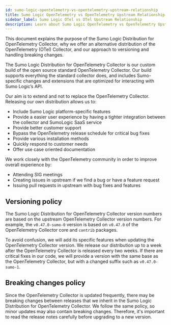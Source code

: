 ```yaml
---
id: sumo-logic-opentelemetry-vs-opentelemetry-upstream-relationship
title: Sumo Logic OpenTelemetry vs OpenTelemetry Upstream Relationship
sidebar_label: Sumo Logic OTel vs OTel Upstream Relationship
description: Learn about Sumo Logic OpenTelemetry vs OpenTelemetry Upstream Relationship
---
```


This document explains the purpose of the Sumo Logic Distribution for OpenTelemetry Collector, why we offer an alternative distribution of the OpenTelemetry (OTel) Collector, and our approach to versioning and handling breaking changes.

The Sumo Logic Distribution for OpenTelemetry Collector is our custom build of the open source standard OpenTelemetry Collector. Our build supports everything the standard collector does, and includes Sumo-specific changes and extensions that are optimized for interacting with Sumo Logic’s API.

Our aim is to extend and not to replace the OpenTelemetry Collector. Releasing our own distribution allows us to:

* Include Sumo Logic platform-specific features
* Provide a easier user experience by having a tighter integration between the collector and SumoLogic SaaS service
* Provide better customer support
* Bypass the OpenTelemetry release schedule for critical bug fixes
* Provide various installation methods
* Quickly respond to customer needs
* Offer use case oriented documentation

We work closely with the OpenTelemetry community in order to improve overall experience by:
* Attending SIG meetings
* Creating issues in upstream if we find a bug or have a feature request
* Issuing pull requests in upstream with bug fixes and features


## Versioning policy

The Sumo Logic Distribution for OpenTelemetry Collector version numbers are based on the upstream OpenTelemetry Collector version numbers.
For example, the `v0.47.0-sumo-0` version is based on `v0.47.0` of the OpenTelemetry Collector core and `contrib` packages.

To avoid confusion, we will add its specific features when updating the OpenTelemetry Collector version. We release our distribution up to a week after the OpenTelemetry Collector is released every two weeks. If there are critical fixes in our code, we will provide a version with the same base as the OpenTelemetry Collector, but with a changed suffix such as `v0.47.0-sumo-1`.

## Breaking changes policy

Since the OpenTelemetry Collector is updated frequently, there may be breaking changes between releases that we inherit in the Sumo Logic Distribution for OpenTelemetry Collector. We follow the same policy, so minor updates may also contain breaking changes. Therefore, it's important to read the release notes carefully before upgrading to a new version.
